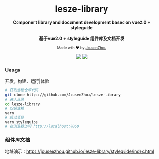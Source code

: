 <div align="center">
<h1>lesze-library</h1>
<p>
  <strong>Component library and document development based on vue2.0 + styleguide</strong>
  <br /><br />
  <strong>基于vue2.0 + styleguide 组件库及文档开发</strong>
</p>
<p>
  <sub>Made with ❤︎ by
    <a href="https://github.com/JousenZhou">JousenZhou</a>
  </sub>
</p>
<p>
<a href="https://github.com/JousenZhou/lesze-library"><img src="https://img.shields.io/badge/Github Page-JousenZhou-yellow" /></a>
<a href="https://github.com/JousenZhou"><img src="https://img.shields.io/badge/Author-Jousen-blueviolet" /></a>
</div>




### Usage
开发，构建、运行|体验

```bash
# 获取远程仓库代码
git clone https://github.com/JousenZhou/lesze-library
# 进入目录
cd lesze-library
# 安装依赖
yarn
# 启动项目
yarn styleguide
# 在浏览器访问 http://localhost:6060
```

### 组件库文档

地址演示：https://jousenzhou.github.io/lesze-library/styleguide/index.html

